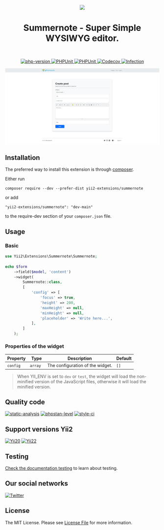 <p align="center">
    <a href="https://github.com/yii2-extensions/summernote" target="_blank">
        <img src="https://www.yiiframework.com/image/yii_logo_light.svg" height="100px;">
    </a>
    <h1 align="center">Summernote - Super Simple WYSIWYG editor.</h1>
    <br>
</p>

<p align="center">
    <a href="https://www.php.net/releases/8.1/en.php" target="_blank">
        <img src="https://img.shields.io/badge/PHP-%3E%3D8.1-787CB5" alt="php-version">
    </a>
    <a href="https://github.com/yii2-extensions/summernote/actions/workflows/build.yml" target="_blank">
        <img src="https://github.com/yii2-extensions/summernote/actions/workflows/build.yml/badge.svg" alt="PHPUnit">
    </a>
    <a href="https://github.com/yii2-extensions/summernote/actions/workflows/compatibility.yml" target="_blank">
        <img src="https://github.com/yii2-extensions/summernote/actions/workflows/compatibility.yml/badge.svg" alt="PHPUnit">
    </a>    
    <a href="https://codecov.io/gh/yii2-extensions/summernote" target="_blank">
        <img src="https://codecov.io/gh/yii2-extensions/summernote/branch/main/graph/badge.svg?token=MF0XUGVLYC" alt="Codecov">
    </a>
    <a href="https://dashboard.stryker-mutator.io/reports/github.com/yii2-extensions/summernote/main" target="_blank">
        <img src="https://img.shields.io/endpoint?style=flat&url=https%3A%2F%2Fbadge-api.stryker-mutator.io%2Fgithub.com%2Fyii2-extensions%2Fsummernote%2Fmain" alt="Infection">
    </a>       
</p>

![summernote](docs/images/summernote.png)

## Installation

The preferred way to install this extension is through [composer](https://getcomposer.org/download/).

Either run

```
composer require --dev --prefer-dist yii2-extensions/summernote
```

or add

```
"yii2-extensions/summernote": "dev-main"
```

to the require-dev section of your `composer.json` file.

## Usage

### Basic

```php
use Yii2\Extensions\Summernote\Summernote;

echo $form
    ->field($model, 'content')
    ->widget(
        Summernote::class,
        [
            'config' => [
                'focus' => true,
                'height' => 200,
                'maxHeight' => null,
                'minHeight' => null,
                'placeholder' => 'Write here...',
            ],
        ]
    );
```

### Properties of the widget

| Property | Type     | Description                      | Default |
|----------|----------|----------------------------------|---------|
| `config` | `array ` | The configuration of the widget. | `[]`    |

> When YII_ENV is set to `dev` or `test`, the widget will load the non-minified version of the JavaScript files,
> otherwise it will load the minified version.

## Quality code

[![static-analysis](https://github.com/yii2-extensions/gii/actions/workflows/static.yml/badge.svg)](https://github.com/yii2-extensions/summernote/actions/workflows/static.yml)
[![phpstan-level](https://img.shields.io/badge/PHPStan%20level-7-blue)](https://github.com/yii2-extensions/summernote/actions/workflows/static.yml)
[![style-ci](https://github.styleci.io/repos/711200053/shield?branch=main)](https://github.styleci.io/repos/711200053?branch=main)

## Support versions Yii2

[![Yii20](https://img.shields.io/badge/Yii2%20version-2.0-blue)](https://github.com/yiisoft/yii2/tree/2.0.49.3)
[![Yii22](https://img.shields.io/badge/Yii2%20version-2.2-blue)](https://github.com/yiisoft/yii2/tree/2.2)

## Testing

[Check the documentation testing](/docs/testing.md) to learn about testing.

## Our social networks

[![Twitter](https://img.shields.io/badge/twitter-follow-1DA1F2?logo=twitter&logoColor=1DA1F2&labelColor=555555?style=flat)](https://twitter.com/Terabytesoftw)

## License

The MIT License. Please see [License File](LICENSE.md) for more information.

